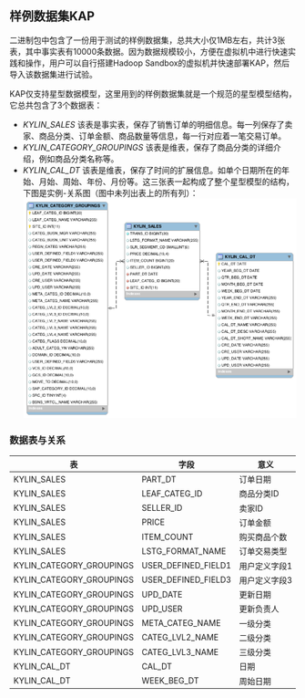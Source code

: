 ## 样例数据集KAP
二进制包中包含了一份用于测试的样例数据集，总共大小仅1MB左右，共计3张表，其中事实表有10000条数据。因为数据规模较小，方便在虚拟机中进行快速实践和操作，用户可以自行搭建Hadoop Sandbox的虚拟机并快速部署KAP，然后导入该数据集进行试验。

KAP仅支持星型数据模型，这里用到的样例数据集就是一个规范的星型模型结构，它总共包含了3个数据表：

- *KYLIN_SALES* 该表是事实表，保存了销售订单的明细信息。每一列保存了卖家、商品分类、订单金额、商品数量等信息，每一行对应着一笔交易订单。
- *KYLIN_CATEGORY_GROUPINGS* 该表是维表，保存了商品分类的详细介绍，例如商品分类名称等。
- *KYLIN_CAL_DT* 该表是维表，保存了时间的扩展信息。如单个日期所在的年始、月始、周始、年份、月份等。这三张表一起构成了整个星型模型的结构，下图是实例-关系图（图中未列出表上的所有列）：
![](images/dataset_1.png)

### 数据表与关系


| 表                        | 字段                  | 意义      |
| ------------------------ | ------------------- | ------- |
| KYLIN_SALES              | PART_DT             | 订单日期    |
| KYLIN_SALES              | LEAF_CATEG_ID       | 商品分类ID  |
| KYLIN_SALES              | SELLER_ID           | 卖家ID    |
| KYLIN_SALES              | PRICE               | 订单金额    |
| KYLIN_SALES              | ITEM_COUNT          | 购买商品个数  |
| KYLIN_SALES              | LSTG_FORMAT_NAME    | 订单交易类型  |
| KYLIN_CATEGORY_GROUPINGS | USER_DEFINED_FIELD1 | 用户定义字段1 |
| KYLIN_CATEGORY_GROUPINGS | USER_DEFINED_FIELD3 | 用户定义字段3 |
| KYLIN_CATEGORY_GROUPINGS | UPD_DATE            | 更新日期    |
| KYLIN_CATEGORY_GROUPINGS | UPD_USER            | 更新负责人   |
| KYLIN_CATEGORY_GROUPINGS | META_CATEG_NAME     | 一级分类    |
| KYLIN_CATEGORY_GROUPINGS | CATEG_LVL2_NAME     | 二级分类    |
| KYLIN_CATEGORY_GROUPINGS | CATEG_LVL3_NAME     | 三级分类    |
| KYLIN_CAL_DT             | CAL_DT              | 日期      |
| KYLIN_CAL_DT             | WEEK_BEG_DT         | 周始日期    |